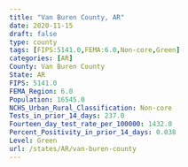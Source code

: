```yaml
---
title: "Van Buren County, AR"
date: 2020-11-15
draft: false
type: county
tags: [FIPS:5141.0,FEMA:6.0,Non-core,Green]
categories: [AR]
County: Van Buren County
State: AR
FIPS: 5141.0
FEMA_Region: 6.0
Population: 16545.0
NCHS_Urban_Rural_Classification: Non-core
Tests_in_prior_14_days: 237.0
Fourteen_day_test_rate_per_100000: 1432.0
Percent_Positivity_in_prior_14_days: 0.038
Level: Green
url: /states/AR/van-buren-county
---
```



